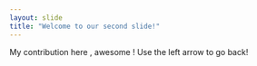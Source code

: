 ```yaml
---
layout: slide
title: "Welcome to our second slide!"
---
```

My contribution here , awesome !
Use the left arrow to go back!
